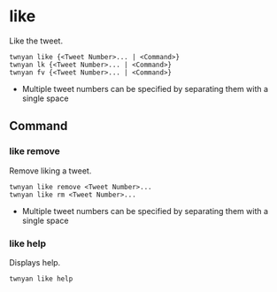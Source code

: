 # like

Like the tweet.

```
twnyan like {<Tweet Number>... | <Command>}
twnyan lk {<Tweet Number>... | <Command>}
twnyan fv {<Tweet Number>... | <Command>}
```

- Multiple tweet numbers can be specified by separating them with a single space

## Command

### like remove

Remove liking a tweet.

```
twnyan like remove <Tweet Number>...
twnyan like rm <Tweet Number>...
```

- Multiple tweet numbers can be specified by separating them with a single space

### like help

Displays help.

```
twnyan like help
```

